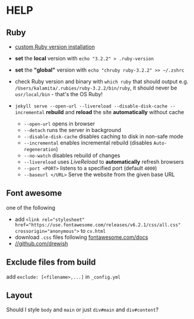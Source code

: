 # HELP

## Ruby

+ [custom Ruby version installation](https://www.moncefbelyamani.com/how-to-install-xcode-homebrew-git-rvm-ruby-on-mac/)
+ **set** the **local** version with `echo "3.2.2" > .ruby-version`
+ **set** the **"global"** version with `echo "chruby ruby-3.2.2" >> ~/.zshrc`
+ check Ruby version and binary with `which ruby` that should output e.g. `/Users/kalamita/.rubies/ruby-3.2.2/bin/ruby`, it should never be `usr/local/bin` - that's the OS Ruby! 

+ `jekyll serve --open-url --livereload --disable-disk-cache --incremental` **rebuild** and **reload** the site **automatically** without cache
  + `--open-url` opens in browser
  + `--detach` runs the server in background
  + `--disable-disk-cache` disables caching to disk in non-safe mode
  + `--incremental` enables incremental rebuild (disables `Auto-regeneration`)
  + `--no-watch` disables rebuild of changes
  + `--livereload` uses _LiveReload_ to **automatically** refresh browsers
  + `--port <PORT>` listens to a specified port (default `4000`)
  + `--baseurl </URL>`  Serve the website from the given base URL

## Font awesome

one of the following
+ add `<link rel="stylesheet" href="https://use.fontawesome.com/releases/v6.2.1/css/all.css" crossorigin="anonymous">` to `cv.html`
+ download `.css` files following [fontawesome.com/docs](https://fontawesome.com/docs/web/setup/host-yourself/webfonts)
+ [//github.com/drewish](https://github.com/drewish/jekyll-font-awesome-sass)

## Exclude files from build

add `exclude: [<filename>,...]` in `_config.yml`

## Layout

Should I style `body` and `main` or just `div#main` and `div#content`?
